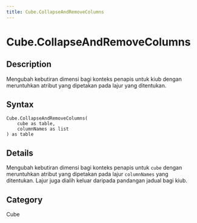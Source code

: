 ```yaml
---
title: Cube.CollapseAndRemoveColumns
---
```


# Cube.CollapseAndRemoveColumns


## Description

Mengubah kebutiran dimensi bagi konteks penapis untuk kiub dengan meruntuhkan atribut yang dipetakan pada lajur yang ditentukan.


## Syntax

```powerquery
Cube.CollapseAndRemoveColumns(
    cube as table,
    columnNames as list
) as table
```


## Details

Mengubah kebutiran dimensi bagi konteks penapis untuk <code>cube</code> dengan meruntuhkan atribut yang dipetakan pada lajur <code>columnNames</code> yang ditentukan. Lajur juga dialih keluar daripada pandangan jadual bagi kiub.



## Category
Cube
